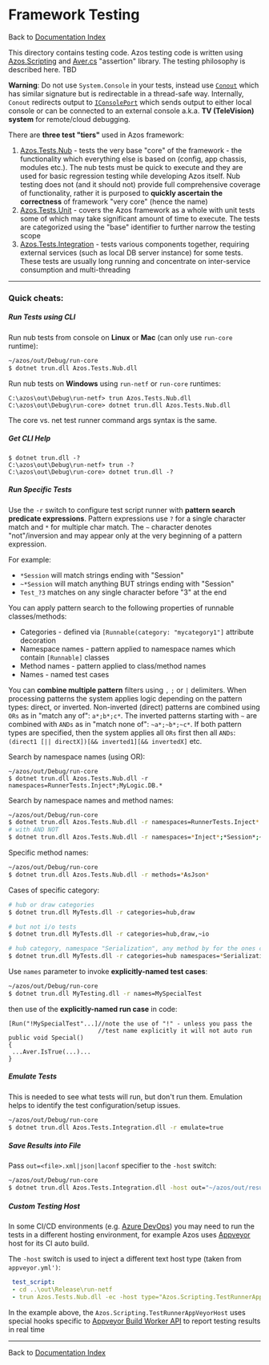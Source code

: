 # Framework Testing

Back to [Documentation Index](/src/documentation-index.md)


This directory contains testing code. Azos testing code is written using [Azos.Scripting](/src/Azos/Scripting) and
 [Aver.cs](/src/Azos/Aver.cs) "assertion" library. The testing philosophy is described here. TBD

**Warning**: Do not use `System.Console` in your tests, instead use [`Conout`](/src/Azos/Scripting) which has similar signature but is 
redirectable in a thread-safe way. Internally, `Conout` redirects output to [`IConsolePort`](/src/Azos/IO/Console) which 
sends output to either local console or can be connected to an external console a.k.a. **TV (TeleVision) system** 
for remote/cloud debugging.

There are **three test "tiers"** used in Azos framework:

1. [Azos.Tests.Nub](Azos.Tests.Nub) - tests the very base "core" of the framework - the functionality 
 which everything else is based on (config, app chassis, modules etc.). The nub tests must be quick to 
 execute and they are used for basic regression testing while developing Azos itself. Nub testing does not
 (and it should not) provide full comprehensive coverage of functionality, rather it is purposed to
 **quickly ascertain the correctness** of framework "very core" (hence the name)
1. [Azos.Tests.Unit](Azos.Tests.Unit) - covers the Azos framework as a whole with unit tests some of which
 may take significant amount of time to execute. The tests are categorized using the "base" identifier to further
 narrow the testing scope
1. [Azos.Tests.Integration](Azos.Tests.Integration) - tests various components together, requiring external services
 (such as local DB server instance) for some tests. These tests are usually long running and concentrate on inter-service
 consumption and multi-threading

---
### Quick cheats:

##### Run Tests using CLI
Run nub tests from console on **Linux** or **Mac** (can only use `run-core` runtime):
```bash
~/azos/out/Debug/run-core
$ dotnet trun.dll Azos.Tests.Nub.dll
```

Run nub tests on **Windows** using `run-netf` or `run-core` runtimes:

```batch
C:\azos\out\Debug\run-netf> trun Azos.Tests.Nub.dll
C:\azos\out\Debug\run-core> dotnet trun.dll Azos.Tests.Nub.dll
```

The core vs. net test runner command args syntax is the same.

##### Get CLI Help

```batch
$ dotnet trun.dll -?
C:\azos\out\Debug\run-netf> trun -?
C:\azos\out\Debug\run-core> dotnet trun.dll -?
```

##### Run Specific Tests
Use the `-r` switch to configure test script runner with **pattern search predicate expressions**.
Pattern expressions use `?` for a single character match and `*` for multiple char match. 
The `~` character denotes "not"/inversion and may appear only at the very beginning of a pattern expression.

For example:
- `*Session` will match strings ending with "Session"
- `~*Session` will match anything BUT strings ending with "Session"
- `Test_?3` matches on any single character before "3" at the end

You can apply pattern search to the following properties of runnable classes/methods:
- Categories - defined via `[Runnable(category: "mycategory1"]` attribute decoration
- Namespace names - pattern applied to namespace names which contain `[Runnable]` classes
- Method names - pattern applied to class/method names
- Names - named test cases


You can **combine multiple pattern** filters using `,` `;` or `|` delimiters.
When processing patterns the system applies logic depending on the pattern types: direct, or inverted.
Non-inverted (direct) patterns are combined using `ORs` as in "match any of": `a*;b*;c*`.
The inverted patterns starting with `~` are combined with `ANDs` as in "match none of": `~a*;~b*;~c*`.
If both pattern types are specified, then the system applies all `ORs` first then all `ANDs`:  
 `(direct1 [|| directX])[&& inverted1][&& invertedX]` etc.

Search by namespace names (using OR):
```batch
~/azos/out/Debug/run-core
$ dotnet trun.dll Azos.Tests.Nub.dll -r namespaces=RunnerTests.Inject*;MyLogic.DB.*
```

Search by namespace names and method names:

```bash
~/azos/out/Debug/run-core
$ dotnet trun.dll Azos.Tests.Nub.dll -r namespaces=RunnerTests.Inject* methods=*Json_Read?-* names=case?
# with AND NOT
$ dotnet trun.dll Azos.Tests.Nub.dll -r namespaces=*Inject*;*Session*;~*Secur* methods=~*Json* 
```

Specific method names:
```bash
~/azos/out/Debug/run-core
$ dotnet trun.dll Azos.Tests.Nub.dll -r methods=*AsJson*
```

Cases of specific category:
```bash
# hub or draw categories
$ dotnet trun.dll MyTests.dll -r categories=hub,draw

# but not i/o tests
$ dotnet trun.dll MyTests.dll -r categories=hub,draw,~io

# hub category, namespace "Serialization", any method by for the ones called "_Fail"
$ dotnet trun.dll MyTests.dll -r categories=hub namespaces=*Serialization* methods=~*_Fail
```

Use `names` parameter to invoke **explicitly-named test cases**:
```bash
~/azos/out/Debug/run-core
$ dotnet trun.dll MyTesting.dll -r names=MySpecialTest
```
then use of the **explicitly-named run case** in code:
```CSharp
[Run("!MySpecialTest"...]//note the use of "!" - unless you pass the
                         //test name explicitly it will not auto run
public void Special()
{
 ...Aver.IsTrue(...)...
}
```



##### Emulate Tests
This is needed to see what tests will run, but don't run them. Emulation helps to identify the test
configuration/setup issues.
```bash
~/azos/out/Debug/run-core
$ dotnet trun.dll Azos.Tests.Integration.dll -r emulate=true
```

##### Save Results into File
Pass `out=<file>.xml|json|laconf` specifier to the `-host` switch:
```bash
~/azos/out/Debug/run-core
$ dotnet trun.dll Azos.Tests.Integration.dll -host out="~/azos/out/results.laconf"
```

##### Custom Testing Host
In some CI/CD environments (e.g. [Azure DevOps](https://azure.microsoft.com/en-us/services/devops/)) you may need to run the tests in a different hosting environment, for example
Azos uses [Appveyor](https://www.appveyor.com/) host for its CI auto build.

The `-host` switch is used to inject a different text host type (taken from `appveyor.yml')`:
```yml
 test_script:
 - cd ..\out\Release\run-netf
 - trun Azos.Tests.Nub.dll -ec -host type="Azos.Scripting.TestRunnerAppVeyorHost, Azos"
```

In the example above, the `Azos.Scripting.TestRunnerAppVeyorHost` uses special hooks
specific to [Appveyor Build Worker API](https://www.appveyor.com/docs/build-worker-api/) 
to report testing results in real time

---
Back to [Documentation Index](/src/documentation-index.md)





